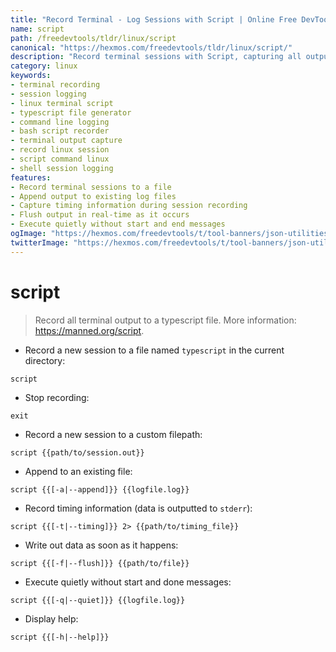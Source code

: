 ```yaml
---
title: "Record Terminal - Log Sessions with Script | Online Free DevTools by Hexmos"
name: script
path: /freedevtools/tldr/linux/script
canonical: "https://hexmos.com/freedevtools/tldr/linux/script/"
description: "Record terminal sessions with Script, capturing all output to a file for later review and analysis. Free online tool, no registration required."
category: linux
keywords:
- terminal recording
- session logging
- linux terminal script
- typescript file generator
- command line logging
- bash script recorder
- terminal output capture
- record linux session
- script command linux
- shell session logging
features:
- Record terminal sessions to a file
- Append output to existing log files
- Capture timing information during session recording
- Flush output in real-time as it occurs
- Execute quietly without start and end messages
ogImage: "https://hexmos.com/freedevtools/t/tool-banners/json-utilities-banner.png"
twitterImage: "https://hexmos.com/freedevtools/t/tool-banners/json-utilities-banner.png"
---
```


# script

> Record all terminal output to a typescript file.
> More information: <https://manned.org/script>.

- Record a new session to a file named `typescript` in the current directory:

`script`

- Stop recording:

`exit`

- Record a new session to a custom filepath:

`script {{path/to/session.out}}`

- Append to an existing file:

`script {{[-a|--append]}} {{logfile.log}}`

- Record timing information (data is outputted to `stderr`):

`script {{[-t|--timing]}} 2> {{path/to/timing_file}}`

- Write out data as soon as it happens:

`script {{[-f|--flush]}} {{path/to/file}}`

- Execute quietly without start and done messages:

`script {{[-q|--quiet]}} {{logfile.log}}`

- Display help:

`script {{[-h|--help]}}`
